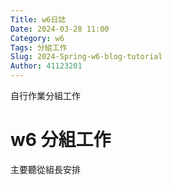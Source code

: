 ```yaml
---
Title: w6日誌
Date: 2024-03-28 11:00
Category: w6
Tags: 分組工作
Slug: 2024-Spring-w6-blog-tutorial
Author: 41123201
---
```


自行作業分組工作

<!-- PELICAN_END_SUMMARY -->

# w6 分組工作

主要聽從組長安排
